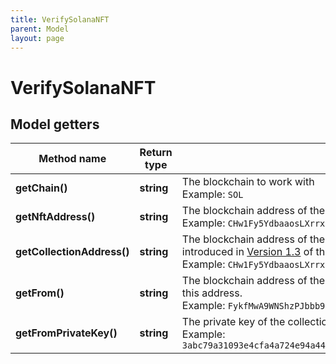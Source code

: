 ```yaml
---
title: VerifySolanaNFT
parent: Model
layout: page
---
```


# VerifySolanaNFT

## Model getters

Method name | Return type | Description | Notes
------------ | ------------- | ------------- | -------------
**getChain()** | **string** | The blockchain to work with <br>Example: `SOL` |
**getNftAddress()** | **string** | The blockchain address of the NFT to verify <br>Example: `CHw1Fy5YdbaaosLXrrxhuc3X3fpssMqDQm9XwJh9LPGe` |
**getCollectionAddress()** | **string** | The blockchain address of the NFT collection where the NFT should be verified in. The collection must be a sized collection that was introduced in <a href="https://docs.metaplex.com/programs/token-metadata/changelog/v1.3" target="_blank">Version 1.3</a> of the Metaplex Token Metadata program. <br>Example: `CHw1Fy5YdbaaosLXrrxhuc3X3fpssMqDQm9XwJh9LPGe` |
**getFrom()** | **string** | The blockchain address of the collection verifier on behalf of whom the transaction will be originated. The transaction fee will be paid from this address. <br>Example: `FykfMwA9WNShzPJbbb9DNXsfgDgS3XZzWiFgrVXfWoPJ` |
**getFromPrivateKey()** | **string** | The private key of the collection verifier's address <br>Example: `3abc79a31093e4cfa4a724e94a44906cbbc3a32e2f75f985a28616676a5dbaf1de8d82a7e1d0561bb0e1b729c7a9b9b1708cf2803ad0ca928a332587ace391ad` |

